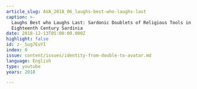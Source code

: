 ```yaml
---
article_slug: AVA_2018_06_laughs-best-who-laughs-last
caption: >-
  Laughs Best who Laughs Last: Sardonic Doublets of Religious Tools in
  Eighteenth Century Sardinia
date: 2018-12-13T05:00:00.000Z
highlight: false
id: z-_Sug7EuYI
index: 0
issue: content/issues/identity-from-double-to-avatar.md
language: English
type: youtube
years: 2018

---
```

